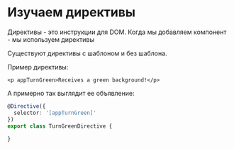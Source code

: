 # Изучаем директивы

Директивы - это инструкции для DOM. Когда мы добавляем компонент - мы используем директивы

Существуют директивы с шаблоном и без шаблона. 

Пример директивы:
```angular2html
<p appTurnGreen>Receives a green background!</p>
```

А примерно так выглядит ее объявление:
```typescript
@Directive({
  selector: '[appTurnGreen]'
})
export class TurnGreenDirective {
  
}
```
